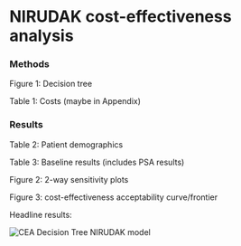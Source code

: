 # NIRUDAK cost-effectiveness analysis

### Methods

Figure 1: Decision tree

Table 1: Costs (maybe in Appendix)

### Results

Table 2: Patient demographics

Table 3: Baseline results (includes PSA results)

Figure 2: 2-way sensitivity plots

Figure 3: cost-effectiveness acceptability curve/frontier

Headline results: 

![CEA Decision Tree NIRUDAK model](https://github.com/lokhandle/NIRUDAK-CEA/assets/82421049/58148a4d-c032-4d16-82da-7f0369ea8b28)

